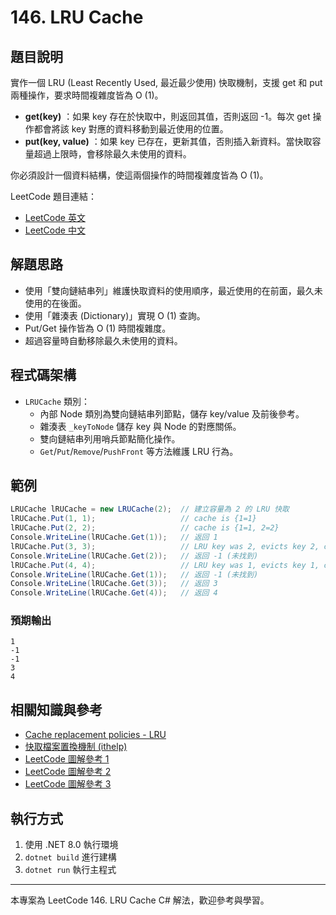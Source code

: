 # 146. LRU Cache

## 題目說明

實作一個 LRU (Least Recently Used, 最近最少使用) 快取機制，支援 get 和 put 兩種操作，要求時間複雜度皆為 O (1)。

- **get(key)** ：如果 key 存在於快取中，則返回其值，否則返回 -1。每次 get 操作都會將該 key 對應的資料移動到最近使用的位置。
- **put(key, value)** ：如果 key 已存在，更新其值，否則插入新資料。當快取容量超過上限時，會移除最久未使用的資料。

你必須設計一個資料結構，使這兩個操作的時間複雜度皆為 O (1)。

LeetCode 題目連結：

- [LeetCode 英文](https://leetcode.com/problems/lru-cache/description/)
- [LeetCode 中文](https://leetcode.cn/problems/lru-cache/description/)

## 解題思路

- 使用「雙向鏈結串列」維護快取資料的使用順序，最近使用的在前面，最久未使用的在後面。
- 使用「雜湊表 (Dictionary)」實現 O (1) 查詢。
- Put/Get 操作皆為 O (1) 時間複雜度。
- 超過容量時自動移除最久未使用的資料。

## 程式碼架構

- `LRUCache` 類別：
  - 內部 Node 類別為雙向鏈結串列節點，儲存 key/value 及前後參考。
  - 雜湊表 `_keyToNode` 儲存 key 與 Node 的對應關係。
  - 雙向鏈結串列用哨兵節點簡化操作。
  - `Get`/`Put`/`Remove`/`PushFront` 等方法維護 LRU 行為。

## 範例

```csharp
LRUCache lRUCache = new LRUCache(2);  // 建立容量為 2 的 LRU 快取
lRUCache.Put(1, 1);                   // cache is {1=1}
lRUCache.Put(2, 2);                   // cache is {1=1, 2=2}
Console.WriteLine(lRUCache.Get(1));   // 返回 1
lRUCache.Put(3, 3);                   // LRU key was 2, evicts key 2, cache is {1=1, 3=3}
Console.WriteLine(lRUCache.Get(2));   // 返回 -1 (未找到)
lRUCache.Put(4, 4);                   // LRU key was 1, evicts key 1, cache is {4=4, 3=3}
Console.WriteLine(lRUCache.Get(1));   // 返回 -1 (未找到)
Console.WriteLine(lRUCache.Get(3));   // 返回 3
Console.WriteLine(lRUCache.Get(4));   // 返回 4
```

### 預期輸出

```
1
-1
-1
3
4
```

## 相關知識與參考

- [Cache replacement policies - LRU](https://en.wikipedia.org/wiki/Cache_replacement_policies#LRU)
- [快取檔案置換機制 (ithelp)](https://ithelp.ithome.com.tw/articles/10244749)
- [LeetCode 圖解參考 1](https://leetcode.cn/problems/lru-cache/solutions/2456294/tu-jie-yi-zhang-tu-miao-dong-lrupythonja-czgt/)
- [LeetCode 圖解參考 2](https://leetcode.cn/problems/lru-cache/solutions/259678/lruhuan-cun-ji-zhi-by-leetcode-solution/)
- [LeetCode 圖解參考 3](https://leetcode.cn/problems/lru-cache/solutions/1449572/by-stormsunshine-d7c6/)

## 執行方式

1. 使用 .NET 8.0 執行環境
2. `dotnet build` 進行建構
3. `dotnet run` 執行主程式

---

本專案為 LeetCode 146. LRU Cache C# 解法，歡迎參考與學習。